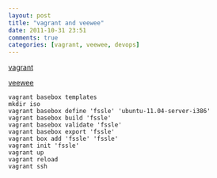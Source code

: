 ```yaml
---
layout: post
title: "vagrant and veewee"
date: 2011-10-31 23:51
comments: true
categories: [vagrant, veewee, devops] 
---
```


[vagrant](http://vagrantup.comi)

[veewee](https://github.com/jedi4ever/veewee)
    
    vagrant basebox templates
    mkdir iso
    vagrant basebox define 'fssle' 'ubuntu-11.04-server-i386'
    vagrant basebox build 'fssle'
    vagrant basebox validate 'fssle'
    vagrant basebox export 'fssle'
    vagrant box add 'fssle' 'fssle'
    vagrant init 'fssle'
    vagrant up
    vagrant reload
    vagrant ssh


